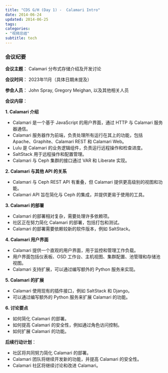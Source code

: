 ```yaml
---
title: "CDS G/H (Day 1) -  Calamari Intro"
date: 2014-06-24
updated: 2014-06-25
tags:
categories:
- "视频总结"
subtitle: tech
---
```




### 会议纪要

**会议主题**： Calamari 分布式存储介绍及开发讨论

**会议时间**： 2023年11月（具体日期未提及）

**参会人员**： John Spray, Gregory Meighan, 以及其他相关人员

**会议内容**：

**1. Calamari 介绍**

* Calamari 是一个基于 JavaScript 的用户界面，通过 HTTP 与 Calamari 服务器通信。
* Calamari 服务器作为前端，负责处理所有运行在其上的功能，包括 Apache、Graphite、Calamari REST 和 Calamari Web。
* Lulu 是 Calamari 的业务逻辑组件，负责运行远程操作和检查进度。
* SaltStack 用于远程操作和配置管理。
* Calamari 与 Ceph 集群的接口通过 VAR 和 Liberate 实现。

**2. Calamari 与其他 API 的关系**

* Calamari 与 Ceph REST API 有重叠，但 Calamari 提供更高级别的视图和功能。
* Calamari API 旨在简化与 Ceph 的集成，并提供更易于使用的工具。

**3. Calamari 的部署**

* Calamari 的部署相对复杂，需要处理许多依赖项。
* 社区正在努力简化 Calamari 的部署，包括打包和测试。
* Calamari 的部署需要依赖较新的软件版本，例如 SaltStack。

**4. Calamari 用户界面**

* Calamari 提供一个直观的用户界面，用于监控和管理工作负载。
* 用户界面包括仪表板、OSD 工作台、主机视图、集群配置、池管理和存储池视图。
* Calamari 支持扩展，可以通过编写额外的 Python 服务来实现。

**5. Calamari 的扩展**

* Calamari 使用现有的插件接口，例如 SaltStack 和 Django。
* 可以通过编写额外的 Python 服务来扩展 Calamari 的功能。

**6. 讨论要点**

* 如何简化 Calamari 的部署。
* 如何提高 Calamari 的安全性，例如通过角色访问控制。
* 如何扩展 Calamari 的功能。

**后续行动计划**：

* 社区将共同努力简化 Calamari 的部署。
* Calamari 团队将继续开发新的功能，并提高 Calamari 的安全性。
* Calamari 社区将继续讨论和改进 Calamari。